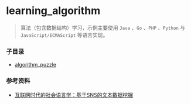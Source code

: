 # learning_algorithm

>   算法（包含数据结构）学习，示例主要使用 `Java` 、`Go` 、`PHP` 、`Python` 与 `JavaScript/ECMAScript` 等语言实现。

### 子目录

- [algorithm_puzzle](algorithm_puzzle/README.md)

### 参考资料

- [互联网时代的社会语言学：基于SNS的文本数据挖掘](http://www.matrix67.com/blog/archives/5044)